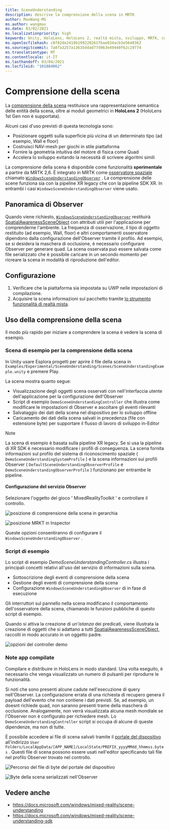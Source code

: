 ```yaml
---
title: SceneUnderstanding
description: descrive la comprensione della scena in MRTK
author: MaxWang-MS
ms.author: wangmax
ms.date: 03/02/2021
ms.localizationpriority: high
keywords: Unity, HoloLens, HoloLens 2, realtà mista, sviluppo, MRTK, comprensione della scena
ms.openlocfilehash: c8f82de2418b199220261fbae034acb3e5640362
ms.sourcegitcommit: 7a8fa3257a13635ddad77d963e49440f62c19774
ms.translationtype: MT
ms.contentlocale: it-IT
ms.lasthandoff: 03/04/2021
ms.locfileid: "101884062"
---
```

# <a name="scene-understanding"></a>Comprensione della scena

La [comprensione della scena](https://docs.microsoft.com/windows/mixed-reality/scene-understanding) restituisce una rappresentazione semantica delle entità della scena, oltre ai moduli geometrici in __HoloLens 2__ (HoloLens 1st Gen non è supportata).

Alcuni casi d'uso previsti di questa tecnologia sono:
* Posizionare oggetti sulla superficie più vicina di un determinato tipo (ad esempio, Wall e floor)
* Costruisci NAV-mesh per giochi in stile piattaforma
* Fornire la geometria intuitiva del motore di fisica come Quad
* Accelera lo sviluppo evitando la necessità di scrivere algoritmi simili

La comprensione della scena è disponibile come funzionalità __sperimentale__ a partire da MRTK 2,6. È integrato in MRTK come [osservatore spaziale](spatial-awareness-getting-started.md#register-observers) chiamato [`WindowsSceneUnderstandingObserver`](xref:Microsoft.MixedReality.Toolkit.WindowsSceneUnderstanding.Experimental.WindowsSceneUnderstandingObserver) . La comprensione delle scene funziona sia con la pipeline XR legacy che con la pipeline SDK XR. In entrambi i casi `WindowsSceneUnderstandingObserver` viene usato.

## <a name="observer-overview"></a>Panoramica di Observer

Quando viene richiesto, [`WindowsSceneUnderstandingObserver`](xref:Microsoft.MixedReality.Toolkit.WindowsSceneUnderstanding.Experimental.WindowsSceneUnderstandingObserver) restituirà [SpatialAwarenessSceneObject](xref:Microsoft.MixedReality.Toolkit.Experimental.SpatialAwareness.SpatialAwarenessSceneObject) con attributi utili per l'applicazione per comprenderne l'ambiente. La frequenza di osservazione, il tipo di oggetto restituito (ad esempio, Wall, floor) e altri comportamenti osservatore dipendono dalla configurazione dell'Observer tramite il profilo. Ad esempio, se si desidera la maschera di occlusione, è necessario configurare Observer per generare quad. La scena osservata può essere salvata come file serializzato che è possibile caricare in un secondo momento per ricreare la scena in modalità di riproduzione dell'editor.

## <a name="setup"></a>Configurazione

1. Verificare che la piattaforma sia impostata su UWP nelle impostazioni di compilazione.
1. Acquisire la scena informazioni sul pacchetto tramite [lo strumento funzionalità di realtà mista](https://aka.ms/MRFeatureTool).

## <a name="using-scene-understanding"></a>Uso della comprensione della scena

Il modo più rapido per iniziare a comprendere la scena è vedere la scena di esempio.

### <a name="scene-understanding-sample-scene"></a>Scena di esempio per la comprensione della scena

In Unity usare Esplora progetti per aprire il file della scena in `Examples/Experimental/SceneUnderstanding/Scenes/SceneUnderstandingExample.unity` e premere Play.

La scena mostra quanto segue:

* Visualizzazione degli oggetti scena osservati con nell'interfaccia utente dell'applicazione per la configurazione dell'Observer
* Script di esempio `DemoSceneUnderstandingController` che illustra come modificare le impostazioni di Observer e ascoltare gli eventi rilevanti
* Salvataggio dei dati della scena nel dispositivo per lo sviluppo offline
* Caricamento dei dati della scena salvati in precedenza (file con estensione byte) per supportare il flusso di lavoro di sviluppo in-Editor

> [!NOTE] 
> La scena di esempio è basata sulla pipeline XR legacy. Se si usa la pipeline di XR SDK è necessario modificare i profili di conseguenza. La scena fornita informazioni sul profilo del sistema di riconoscimento spaziale ( `DemoSceneUnderstandingSystemProfile` ) e la scena informazioni sui profili Observer ( `DefaultSceneUnderstandingObserverProfile` e `DemoSceneUnderstandingObserverProfile` ) funzionano per entrambe le pipeline.

#### <a name="configuring-the-observer-service"></a>Configurazione del servizio Observer

Selezionare l'oggetto del gioco ' MixedRealityToolkit ' e controllare il controllo.

![posizione di comprensione della scena in gerarchia](../images/spatial-awareness/MRTKHierarchy.png)

![posizione MRKT in Inspector](../images/spatial-awareness/MRTKLocation.png)

Queste opzioni consentiranno di configurare il `WindowsSceneUnderstandingObserver` .

### <a name="example-script"></a>Script di esempio

Lo script di esempio _DemoSceneUnderstandingController.cs_ illustra i principali concetti relativi all'uso del servizio di informazioni sulla scena.

* Sottoscrizione degli eventi di comprensione della scena
* Gestione degli eventi di comprensione della scena
* Configurazione `WindowsSceneUnderstandingObserver` di in fase di esecuzione

Gli interruttori sul pannello nella scena modificano il comportamento dell'osservatore della scena, chiamando le funzioni pubbliche di questo script di esempio.

Quando si attiva la creazione di *un'istanza* dei predicati, viene illustrata la creazione di oggetti che si adattano a tutti [SpatialAwarenessSceneObject](xref:Microsoft.MixedReality.Toolkit.Experimental.SpatialAwareness.SpatialAwarenessSceneObject), raccolti in modo accurato in un oggetto padre.

![opzioni del controller demo](../images/spatial-awareness/Controller.png)

### <a name="built-app-notes"></a>Note app compilate

Compilare e distribuire in HoloLens in modo standard. Una volta eseguito, è necessario che venga visualizzato un numero di pulsanti per riprodurre le funzionalità.

Si noti che sono presenti alcune cadute nell'esecuzione di query nell'Observer. La configurazione errata di una richiesta di recupero genera il payload dell'evento che non contiene i dati previsti. Se, ad esempio, un doesnt richiede quad, non saranno presenti trame della maschera di occlusione. Analogamente, non verrà visualizzata alcuna mesh mondiale se l'Observer non è configurato per richiedere mesh. Lo `DemoSceneUnderstandingController` script si occupa di alcune di queste dipendenze, ma non di tutte.

È possibile accedere ai file di scena salvati tramite il [portale del dispositivo](https://docs.microsoft.com/windows/mixed-reality/using-the-windows-device-portal) all'indirizzo `User Folders/LocalAppData/[APP_NAME]/LocalState/PREFIX_yyyyMMdd_hhmmss.bytes` . Questi file di scena possono essere usati nell'editor specificando tali file nel profilo Observer trovato nel controllo.

![Percorso del file di byte del portale del dispositivo](../images/spatial-awareness/BytesInDevicePortal.png)

![Byte della scena serializzati nell'Observer](../images/spatial-awareness/BytesLocationInObserver.png)

## <a name="see-also"></a>Vedere anche

* https://docs.microsoft.com/windows/mixed-reality/scene-understanding
* https://docs.microsoft.com/windows/mixed-reality/scene-understanding-sdk

